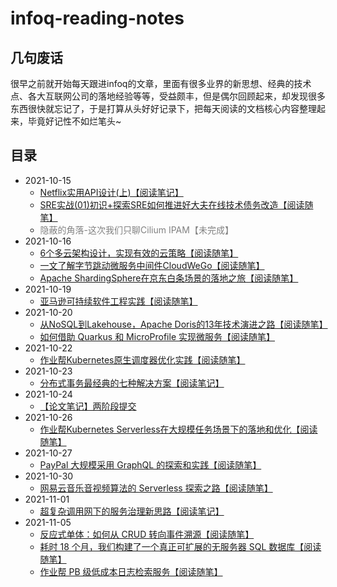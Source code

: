 <!--
 * @Descripttion: 
 * @version: 
 * @Author: cm.d
 * @Date: 2021-10-25 10:08:15
 * @LastEditors: cm.d
 * @LastEditTime: 2021-11-06 16:17:47
-->

# infoq-reading-notes

## 几句废话

很早之前就开始每天跟进infoq的文章，里面有很多业界的新思想、经典的技术点、各大互联网公司的落地经验等等，受益颇丰，但是偶尔回顾起来，却发现很多东西很快就忘记了，于是打算从头好好记录下，把每天阅读的文档核心内容整理起来，毕竟好记性不如烂笔头~

## 目录

* 2021-10-15
  * [Netflix实用API设计(上)【阅读笔记】](./2021-10-15/Netflix实用API设计(上).md)
  * [SRE实战(01)初识+探索SRE如何推进好大夫在线技术债务改造【阅读随笔】](./2021-10-15/SRE实战(01)初识+探索SRE如何推进好大夫在线技术债务改造.md)
  * <font color=gray>隐蔽的角落-这次我们只聊Cilium IPAM【未完成】</font>
* 2021-10-16
  * [6个多云架构设计，实现有效的云策略【阅读随笔】](./2021-10-16/6个多云架构设计，实现有效的云策略.md)
  * [一文了解字节跳动微服务中间件CloudWeGo【阅读随笔】](2021-10-16/一文了解字节跳动微服务中间件CloudWeGo.md)
  * [Apache ShardingSphere在京东白条场景的落地之旅【阅读随笔】](./2021-10-16/Apache%20ShardingSphere在京东白条场景的落地之旅.md)
* 2021-10-19
  * [亚马逊可持续软件工程实践【阅读随笔】](./2021-10-19/亚马逊可持续软件工程实践.md)
* 2021-10-20
  * [从NoSQL到Lakehouse，Apache Doris的13年技术演进之路【阅读随笔】](./2021-10-20/从NoSQL到Lakehouse，Apache%20Doris的13年技术演进之路.md)
  * [如何借助 Quarkus 和 MicroProfile 实现微服务【阅读随笔】](./2021-10-20/如何借助Quarkus和MicroProfile实现微服务.md)
* 2021-10-22
  * [作业帮Kubernetes原生调度器优化实践【阅读随笔】](./2021-10-22/作业帮Kubernetes原生调度器优化实践.md)
* 2021-10-23
  * [分布式事务最经典的七种解决方案【阅读笔记】](./2021-10-23/分布式事务最经典的七种解决方案.md)
* 2021-10-24
  * [【论文笔记】两阶段提交](./2021-10-24/【论文笔记】两阶段提交.md)
* 2021-10-26
  * [作业帮Kubernetes Serverless在大规模任务场景下的落地和优化【阅读随笔】](./2021-10-26/作业帮Kubernetes%20Serverless在大规模任务场景下的落地和优化.md)
* 2021-10-27
  * [PayPal 大规模采用 GraphQL 的探索和实践【阅读随笔】](./2021-10-27/PayPal%20大规模采用%20GraphQL%20的探索和实践.md)
* 2021-10-30
  * [网易云音乐音视频算法的 Serverless 探索之路【阅读随笔】](./2021-10-30/网易云音乐音视频算法的%20Serverless%20探索之路.md)
* 2021-11-01
  * [超复杂调用网下的服务治理新思路【阅读笔记】](./2021-11-01/超复杂调用网下的服务治理新思路.md)
* 2021-11-05
  * [反应式单体：如何从 CRUD 转向事件溯源【阅读随笔】](./2021-11-05/反应式单体：如何从%20CRUD%20转向事件溯源.md)
  * [耗时 18 个月，我们构建了一个真正可扩展的无服务器 SQL 数据库【阅读随笔】](./2021-11-05/耗时%2018%20个月，我们构建了一个真正可扩展的无服务器%20SQL%20数据库.md)
  * [作业帮 PB 级低成本日志检索服务【阅读随笔】](./2021-11-05/作业帮%20PB%20级低成本日志检索服务.md)
